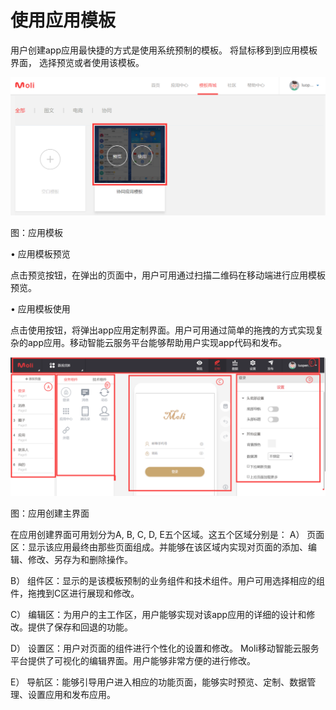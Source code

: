 # 使用应用模板

用户创建app应用最快捷的方式是使用系统预制的模板。 将鼠标移到到应用模板界面， 选择预览或者使用该模板。

![](/articles/moli/2-/images/image9.png)

 
图：应用模板

• 应用模板预览

点击预览按钮，在弹出的页面中，用户可用通过扫描二维码在移动端进行应用模板预览。

• 应用模板使用

点击使用按钮，将弹出app应用定制界面。用户可用通过简单的拖拽的方式实现复杂的app应用。移动智能云服务平台能够帮助用户实现app代码和发布。 

![](/articles/moli/2-/images/image10.png)

图：应用创建主界面

在应用创建界面可用划分为A, B, C, D, E五个区域。这五个区域分别是：
A）	页面区：显示该应用最终由那些页面组成。并能够在该区域内实现对页面的添加、编辑、修改、另存为和删除操作。

B）	组件区：显示的是该模板预制的业务组件和技术组件。用户可用选择相应的组件，拖拽到C区进行展现和修改。

C）	编辑区：为用户的主工作区，用户能够实现对该app应用的详细的设计和修改。提供了保存和回退的功能。

D）	设置区：用户对页面的组件进行个性化的设置和修改。 Moli移动智能云服务平台提供了可视化的编辑界面。用户能够非常方便的进行修改。

E）	导航区：能够引导用户进入相应的功能页面，能够实时预览、定制、数据管理、设置应用和发布应用。
